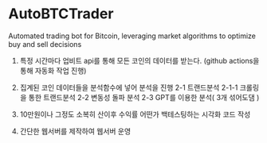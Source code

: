 # AutoBTCTrader
Automated trading bot for Bitcoin, leveraging market algorithms to optimize buy and sell decisions



1.  특정 시간마다 업비트 api를 통해 모든 코인의 데이터를 받는다. (github actions을 통해 자동화 작업 진행)
2. 집계된 코인 데이터들을 분석함수에 넣어 분석을 진행
2-1 트랜드분석
2-1-1 크롤링을 통한 트랜드분석
2-2 변동성 돌파 분석
2-3 GPT를 이용한 분석( 3개 섞어도댐 )

3. 10만원이나 그정도 소복히 산이후 수익률 어떤가 백테스팅하는 시각화 코드 작성
4. 간단한 웹서버를 제작하여 웹서버 운영

